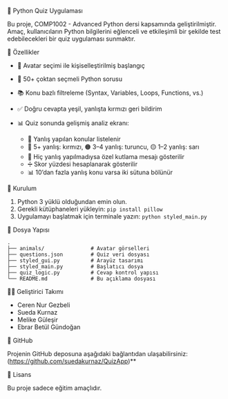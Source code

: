 🧠 Python Quiz Uygulaması

Bu proje, COMP1002 - Advanced Python dersi kapsamında geliştirilmiştir. Amaç, kullanıcıların Python bilgilerini eğlenceli ve etkileşimli bir şekilde test edebilecekleri bir quiz uygulaması sunmaktır.

📌 Özellikler

* 🐾 Avatar seçimi ile kişiselleştirilmiş başlangıç
* 🧪 50+ çoktan seçmeli Python sorusu
* 📚 Konu bazlı filtreleme (Syntax, Variables, Loops, Functions, vs.)
* ✅ Doğru cevapta yeşil, yanlışta kırmızı geri bildirim
* 📊 Quiz sonunda gelişmiş analiz ekranı:

  * 🔸 Yanlış yapılan konular listelenir
  * 🔴 5+ yanlış: kırmızı, 🟠 3–4 yanlış: turuncu, 🟡 1–2 yanlış: sarı
  * 🎉 Hiç yanlış yapılmadıysa özel kutlama mesajı gösterilir
  * ➗ Skor yüzdesi hesaplanarak gösterilir
  * 📊 10’dan fazla yanlış konu varsa iki sütuna bölünür

🚀 Kurulum

1. Python 3 yüklü olduğundan emin olun.
2. Gerekli kütüphaneleri yükleyin:
   `pip install pillow`
3. Uygulamayı başlatmak için terminale yazın:
   `python styled_main.py`

📁 Dosya Yapısı

```
.
├── animals/               # Avatar görselleri  
├── questions.json         # Quiz veri dosyası  
├── styled_gui.py          # Arayüz tasarımı  
├── styled_main.py         # Başlatıcı dosya  
├── quiz_logic.py          # Cevap kontrol yapısı   
└── README.md              # Bu açıklama dosyası  
```

👨‍💻 Geliştirici Takımı

* Ceren Nur Gezbeli
* Sueda Kurnaz
* Melike Güleşir
* Ebrar Betül Gündoğan

🔗 GitHub

Projenin GitHub deposuna aşağıdaki bağlantıdan ulaşabilirsiniz:
(https://github.com/suedakurnaz/QuizApp)**

📝 Lisans

Bu proje sadece eğitim amaçlıdır.
